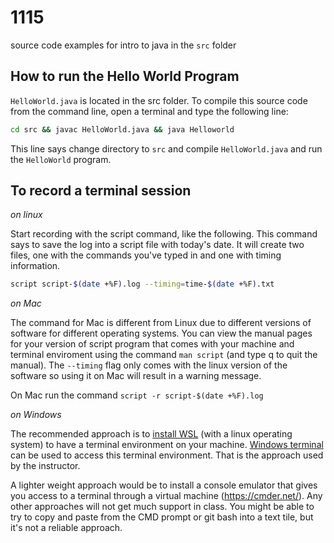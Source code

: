# 1115

source code examples for intro to java in the `src` folder

## How to run the Hello World Program

`HelloWorld.java` is located in the src folder. To compile this source code from the command line, open a terminal and type the following line: 

```sh
cd src && javac HelloWorld.java && java Helloworld
```

This line says change directory to `src` and compile `HelloWorld.java` and run the `HelloWorld` program.

## To record a terminal session

*on linux*

Start recording with the script command, like the following. This command says to save the log into a script file with today's date. It will create two files, one with the commands you've typed in and one with timing information.

```sh
script script-$(date +%F).log --timing=time-$(date +%F).txt
```

*on Mac*

The command for Mac is different from Linux due to different versions of software for different operating systems. You can view the manual pages for your version of script program that comes with your machine and terminal enviroment using the command `man script` (and type q to quit the manual). The `--timing` flag only comes with the linux version of the software so using it on Mac will result in a warning message.

On Mac run the command `script -r script-$(date +%F).log`

*on Windows*

The recommended approach is to [install WSL](https://docs.microsoft.com/en-us/windows/wsl/install) (with a linux operating system) to have a terminal environment on your machine. [Windows terminal](https://docs.microsoft.com/en-us/windows/terminal/) can be used to access this terminal environment.  That is the approach used by the instructor.

A lighter weight approach would be to install a console emulator that gives you access to a terminal through a virtual machine (https://cmder.net/). Any other approaches will not get much support in class. You might be able to try to copy and paste from the CMD prompt or git bash into a text tile, but it's not a reliable approach.
